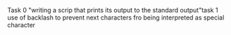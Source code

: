 Task 0 "writing a scrip that prints its output to the standard output"task 1 use of backlash to prevent next characters fro being interpreted as special character
